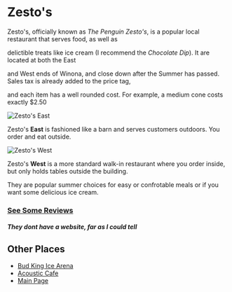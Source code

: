 # Zesto's

Zesto's, officially known as *The Penguin Zesto's*, is a popular local restaurant that serves food, as well as 

delictible treats like ice cream (I recommend the *Chocolate Dip*). It are located at both the East

and West ends of Winona, and close down after the Summer has passed. Sales tax is already added to the price tag,

and each item has a well rounded cost. For example, a medium cone costs exactly $2.50

![Zesto's East](https://media-cdn.tripadvisor.com/media/photo-s/0c/17/1e/4e/penguin-zesto-east-winona.jpg)

Zesto's **East** is fashioned like a barn and serves customers outdoors. You order and eat outside.

![Zesto's West](https://media-cdn.tripadvisor.com/media/photo-s/0c/97/60/1c/penguin-zesto-west-goodview.jpg) 

Zesto's **West** is a more standard walk-in restaurant where you order inside, but only holds tables outside the building.

They are popular summer choices for easy or confrotable meals or if you want some delicious ice cream.

### [See Some Reviews](https://www.tripadvisor.com/Restaurant_Review-g43648-d4892646-Reviews-Penguin_Zesto_West-Winona_Minnesota.html)

##### They dont have a website, far as I could tell 

## Other Places
 * [Bud King Ice Arena](https://jthusm17.github.io/Winona/BudKingIceArena)
 * [Acoustic Cafe](https://jthusm17.github.io/Winona/AcousticCafe)
 * [Main Page](https://jthusm17.github.io/Winona)
